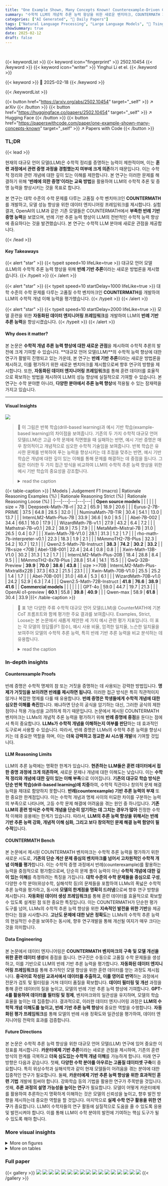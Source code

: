 ```yaml
---
title: "One Example Shown, Many Concepts Known! Counterexample-Driven Conceptual Reasoning in Mathematical LLMs"
summary: "수학적 LLM의 개념적 추론 능력 향상을 위한 새로운 벤치마크, COUNTERMATH 제시!"
categories: ["AI Generated", "🤗 Daily Papers"]
tags: ["Natural Language Processing", "Large Language Models", "🏢 Tsinghua University",]
showSummary: true
date: 2025-02-12
draft: false
---
```


<br>

{{< keywordList >}}
{{< keyword icon="fingerprint" >}} 2502.10454 {{< /keyword >}}
{{< keyword icon="writer" >}} Yinghui Li et el. {{< /keyword >}}
 
{{< keyword >}} 🤗 2025-02-18 {{< /keyword >}}
 
{{< /keywordList >}}

{{< button href="https://arxiv.org/abs/2502.10454" target="_self" >}}
↗ arXiv
{{< /button >}}
{{< button href="https://huggingface.co/papers/2502.10454" target="_self" >}}
↗ Hugging Face
{{< /button >}}
{{< button href="https://paperswithcode.com/paper/one-example-shown-many-concepts-known" target="_self" >}}
↗ Papers with Code
{{< /button >}}




### TL;DR


{{< lead >}}

현재의 대규모 언어 모델(LLM)은 수학적 정리를 증명하는 능력이 제한적이며, 이는 **훈련 과정에서 관련 증명 과정을 경험했는지 여부에 크게 의존**하기 때문입니다.  이는 수학적 정리와 관련 개념에 대한 깊이 있는 이해를 제한합니다.  본 연구는 이러한 문제를 해결하기 위해 **'반례에 의한 증명'이라는 교육 방법**을 활용하여 LLM의 수학적 추론 및 증명 능력을 향상시키는 것을 목표로 합니다.

본 연구는 대학 수준의 수학 문제를 다루는 고품질 수학 벤치마크인 **COUNTERMATH**를 개발하고, 모델 성능 향상을 위한 데이터 엔지니어링 프레임워크를 제시합니다.  실험 결과, OpenAI의 LLM과 같은 기존 모델들은 COUNTERMATH에서 **부족한 반례 기반 증명 능력**을 보였으며,  반례 기반 추론 능력 향상이 LLM의 전반적인 수학적 능력 향상에 중요하다는 것을 발견했습니다.  본 연구는 수학적 LLM 분야에 새로운 관점을 제공합니다.

{{< /lead >}}


#### Key Takeaways

{{< alert "star" >}}
{{< typeit speed=10 lifeLike=true >}} 대규모 언어 모델(LLM)의 수학적 추론 능력 향상을 위해 **반례 기반 추론**이라는 새로운 방법론을 제시했습니다. {{< /typeit >}}
{{< /alert >}}

{{< alert "star" >}}
{{< typeit speed=10 startDelay=1000 lifeLike=true >}} 대학 수준의 수학 문제를 다루는 고품질 수학 벤치마크인 **COUNTERMATH**를 개발하여 LLM의 수학적 개념 이해 능력을 평가했습니다. {{< /typeit >}}
{{< /alert >}}

{{< alert "star" >}}
{{< typeit speed=10 startDelay=2000 lifeLike=true >}} 모델 훈련을 위한 **자동화된 데이터 엔지니어링 프레임워크**를 개발하여 LLM의 **반례 기반 추론 능력**을 향상시켰습니다. {{< /typeit >}}
{{< /alert >}}

#### Why does it matter?
본 논문은 **수학적 개념 추론 능력 향상에 대한 새로운 관점**을 제시하여 수학적 추론의 발전에 크게 기여할 수 있습니다. **대규모 언어 모델(LLM)**의 수학적 능력 향상에 대한 연구가 활발히 진행되고 있는 가운데, 본 연구는 **반례 기반 추론**이라는 새로운 방법론을 제시하고, 이를 평가하기 위한 새로운 벤치마크를 제시함으로써 향후 연구의 방향을 제시합니다. 또한, **자동화된 데이터 엔지니어링 프레임워크**를 통해 훈련 데이터를 효율적으로 확보하는 방법을 제시하여 LLM의 성능 향상에 실질적으로 기여할 수 있습니다.  본 연구는 수학 분야뿐 아니라, **다양한 분야에서 추론 능력 향상**에 적용될 수 있는 잠재력을 가지고 있습니다.

------
#### Visual Insights



![](https://arxiv.org/html/2502.10454/x1.png)

> 🔼 이 그림은 반복 학습(drill-based learning)과 예시 기반 학습(example-based learning)의 차이점을 보여줍니다.  기존의 두 가지 수학적 대규모 언어 모델(LLM)은 고급 수학 문제에 직면했을 때 실패하는 반면, 예시 기반 증명은 매우 창의적이고 개념적으로 심오한 수학적 기술임을 보여줍니다.  반복 학습은 유사한 문제를 반복하여 푸는 능력을 향상시키는 데 초점을 맞추는 반면, 예시 기반 학습은 개념에 대한 깊이 있는 이해를 통해 문제를 해결하는 데 중점을 둡니다. 그림은 이러한 두 가지 접근 방식을 비교하여  LLM의 수학적 추론 능력 향상을 위한 예시 기반 학습의 중요성을 강조합니다.
> <details>
> <summary>read the caption</summary>
> Figure 1: Comparison between drill-based learning and example-based learning. The first two math LLMs fail when confronted with advanced mathematics, and “Proving by examples” is a highly creative and concept-intensive mathematical skill.
> </details>





{{< table-caption >}}
| Models | Judgement F1 (macro) | Rationale Reasoning Examples (%) | Rationale Reasoning Strict (%) | Rationale Reasoning Loose (%) |
|---|---|---|---|---|
| **Open source models** |  |  |  |  |
| size = 7B | Deepseek-Math-7B-rl | 32.2 | 65.9 | 18.9 | 20.6 |
|  | Eurus-2-7B-PRIME | 37.5 | 64.8 | 28.5 | 32.0 |
|  | NuminaMath-7B-TIR | 30.4 | 54.1 | 13.0 | 13.7 |
|  | InternLM2-Math-Plus-7B | 33.9 | 36.6 | 9.0 | 9.5 |
|  | Abel-7B-002 | 34.4 | 66.1 | 16.0 | 17.9 |
|  | WizardMath-7B-v1.1 | 27.9 | 43.2 | 6.4 | 7.2 |
|  | Mathstral-7B-v0.1 | 28.2 | 38.9 | 7.5 | 7.9 |
|  | MetaMath-Mistral-7B | 31.0 | 26.5 | 0.4 | 0.7 |
|  | Xwin-Math-7B-V1.0 | 28.1 | 31.3 | 1.2 | 1.7 |
|  | rho-math-7b-interpreter-v0.1 | 22.3 | 18.3 | 1.9 | 2.1 |
|  | MAmmoTH2-7B-Plus | 32.3 | 54.2 | 10.7 | 12.1 |
|  | Qwen2.5-Math-7B-Instruct | **38.3** | **74.2** | **30.2** | **33.2** |
| 7B<size <70B | Abel-13B-001 | 22.4 | 24.4 | 0.8 | 0.8 |
|  | Xwin-Math-13B-V1.0 | 30.2 | 31.3 | 1.2 | 1.7 |
|  | InternLM2-Math-Plus-20B | 18.4 | 28.8 | 8.4 | 9.5 |
|  | MAmmoTH2-8x7B-Plus | 28.8 | 51.4 | 14.1 | 15.5 |
|  | QwQ-32B-Preview | **39.9** | **70.0** | **38.6** | **43.8** |
| size >=70B | InternLM2-Math-Plus-Mixtral8x22B | 37.3 | 63.2 | 21.5 | 23.1 |
|  | Xwin-Math-70B-V1.0 | 25.5 | 25.2 | 1.4 | 1.7 |
|  | Abel-70B-001 | 31.0 | 48.4 | 5.3 | 6.1 |
|  | WizardMath-70B-v1.0 | 24.2 | 52.9 | 6.3 | 7.4 |
|  | Qwen2.5-Math-72B-Instruct | **41.8** | **76.6** | **38.9** | **41.6** |
| **Commercial models** |  |  |  |  |
|  | GPT-4o | 59.0 | 44.7 | 19.7 | 21.3 |
|  | OpenAI o1-preview | **60.1** | 55.8 | **39.8** | **40.9** |
|  | Qwen-max | 58.9 | **61.8** | 30.4 | 33.9 |{{< /table-caption >}}

> 🔼 표 1은 다양한 주류 수학적 대규모 언어 모델(LLM)을 CounterMATH에 기본 CoT 프롬프트와 함께 평가한 주요 결과를 보여줍니다.  Examples, Strict, Loose는 본 논문에서 새롭게 제안한 세 가지 예시 관련 평가 지표입니다.  이 표는 각 모델의 정답률(F1 점수), 예시 사용 비율, 엄격한 일치율, 느슨한 일치율을 보여주어 모델의 수학적 추론 능력, 특히 반례 기반 추론 능력을 비교 분석하는 데 유용합니다.
> <details>
> <summary>read the caption</summary>
> Table 1: Main evaluation results of various mainstream mathematical LLMs with the default CoT prompts on CounterMATH. The Examples, Strict, and Loose represent the three of our designed example-related evaluation metrics.
> </details>





### In-depth insights


#### Counterexample Proofs
반례 증명은 수학적 명제의 참 또는 거짓을 증명하는 데 사용되는 강력한 방법입니다. **명제가 거짓임을 보이려면 반례를 제시하면 됩니다.**  이러한 접근 방식은 특히 직관적이지 않거나 복잡한 명제를 다룰 때 유용합니다.  **반례 증명은 학생들에게 수학적 개념에 대한 심오한 이해를 촉진**합니다. 왜냐하면 단순히 공식을 암기하는 대신, 그러한 공식의 제한점이나 적용 가능성을 고려하게 하기 때문입니다. 논문에서 제시된 COUNTERMATH 벤치마크는 LLMs의 개념적 추론 능력을 평가하기 위해 **반례 증명에 중점**을 둔다는 점에서 특히 중요합니다.  **LLMs가 수학적 개념을 이해하는지 여부를 판단**하는 데 효과적인 도구로써 사용할 수 있습니다.  따라서, 반례 증명은 LLMs의 수학적 추론 능력을 향상시키는 데 중요한 역할을 하며, 이는 **더욱 강력하고 정교한 AI 시스템 개발**에 기여할 것입니다.

#### LLM Reasoning Limits
LLM의 추론 능력에는 명확한 한계가 있습니다. **현존하는 LLM들은 훈련 데이터에서 접한 증명 과정에 크게 의존하며**, 새로운 문제나 개념에 대한 이해도는 낮습니다.  이는 **수학적 정리와 개념에 대한 깊이 있는 이해 부족**으로 이어집니다.  **기존의 대규모 학습 방식은 단순 반복 학습(drill-based learning)에 치중**하여, 수학적 직관이나 창의적 문제 해결 능력을 제대로 함양하지 못합니다.  **반례(counterexample) 기반 추론 능력의 부재** 또한 중요한 한계점입니다.  이는 수학적 개념과 명제 사이의 미묘한 차이를 구분하는 능력의 부족으로 나타나며, 고등 수학 문제 해결에 어려움을 겪는 원인 중 하나입니다.  **기존 LLM의 훈련 방식은 수학적 개념을 단순히 암기하는 데 그치는 경우가 많아** 진정한 수학적 이해와 응용에는 한계가 있습니다. 따라서, **LLM의 추론 능력 향상을 위해서는 반례 기반 추론 능력 강화, 개념적 이해 심화, 그리고 보다 창의적인 문제 해결 능력 함양이 필수적**입니다.

#### COUNTERMATH Bench
본 논문에서 제시된 COUNTERMATH 벤치마크는 수학적 추론 능력을 평가하기 위한 새로운 시도로, **기존의 단순 계산 문제 중심의 벤치마크를 넘어서 고차원적인 수학적 개념 이해를 평가**합니다.  이는 수학적 증명 과정에서 반례(counterexample)를 활용하는 능력을 중점적으로 평가함으로써, 단순히 문제 풀이 능력이 아닌 **수학적 개념에 대한 깊이 있는 이해**를 측정하려는 특징을 가집니다.  **대학 수준의 수학 문제들을 중심으로 구성**,  다양한 수학 분야(위상수학, 실해석학 등)의 문제들을 포함하여 LLMs의 폭넓은 수학적 추론 능력을 평가하고, 동시에 **모델의 한계점을 명확히 드러냄**으로써 향후 연구 방향을 제시합니다.  **자동화된 데이터 생성 프레임워크**를 통해 훈련 데이터를 효율적으로 확보할 수 있도록 설계된 점 또한 중요한 특징입니다.  이는 COUNTERMATH가 단순한 평가 도구를 넘어, LLMs의 수학적 추론 능력 향상을 위한 **지속적인 발전을 위한 기반**을 제공한다는 점을 시사합니다.  **고난도 문제에 대한 낮은 정확도**는 LLMs의 수학적 추론 능력의 현실적인 수준을 보여주는 동시에, 향후 연구개발을 통해 개선될 여지가 매우 크다는 것을 의미합니다.

#### Data Engineering
본 논문에서 데이터 엔지니어링은 **COUNTERMATH 벤치마크의 구축 및 모델 개선을 위한 훈련 데이터 생성**에 중점을 둡니다.  연구진은 수동으로 고품질 수학 문제들을 생성하고, 이를 기반으로 LLM의 반례 기반 추론 능력을 평가합니다.  **자동화된 데이터 엔지니어링 프레임워크**를 통해 추가적인 모델 향상을 위한 훈련 데이터를 얻는 과정도 제시됩니다.  **중국어로 작성된 교과서에서 데이터를 추출하고, 이를 영어로 번역**하는 과정에서 전문가 검토 및 필터링을 거쳐 데이터 품질을 확보합니다.  **데이터 필터링 및 개선** 과정을 통해 훈련 데이터의 질을 높이고, 모델의 반례 기반 추론 능력 향상에 기여합니다.  **GPT-4를 활용하여 데이터를 필터링 및 정제**, 벤치마크와의 일관성을 유지하며, 모델의 학습 효율을 높이는 데 집중합니다.  결과적으로, 이러한 데이터 엔지니어링 과정은 **LLM의 수학적 개념 이해도를 높이고, 반례 기반 추론 능력 향상**에 중요한 역할을 수행합니다.  **자동화된 평가 프레임워크**를 통해 모델의 반례 사용 정확도와 일관성을 평가하여, 데이터 엔지니어링 전략의 효과를 검증합니다.

#### Future Directions
본 논문은 수학적 추론 능력 향상을 위한 대규모 언어 모델(LLM) 연구에 있어 중요한 이정표를 제시합니다. **카운터예제 기반 추론**이라는 새로운 관점을 제시하여, 기존의 훈련 방식의 한계를 극복하고 **더욱 심도있는 수학적 개념 이해**를 가능하게 합니다.  미래 연구 방향은 다음과 같습니다. 첫째, **다양한 수학 분야를 아우르는 고품질 데이터셋 구축**이 중요합니다.  특히 위상수학과 실해석학과 같이 현재 모델들이 어려움을 겪는 분야에 대한 집중적인 연구가 필요합니다. 둘째, **카운터예제 기반 추론 능력 향상을 위한 효과적인 훈련 기법** 개발에 힘써야 합니다.  강화학습 등의 기법을 활용한 연구가 주목받을 것입니다. 셋째, **추론 과정의 설명 가능성을 높이는 연구**가 필요합니다.  모델이 어떻게 카운터예제를 활용하여 추론하는지 명확하게 이해하는 것은 모델의 신뢰성을 높이고,  향후 발전 방향을 제시하는데 중요한 역할을 할 것입니다.  마지막으로 **실제 수학 연구 활용을 위한 연구**가 중요합니다.  LLM이 수학자들의 연구 활동에 실질적으로 도움을 줄 수 있도록 응용 및 발전시켜야 합니다.  이를 통해 LLM이 수학 분야의 발전에 기여하는 핵심 도구가 될 수 있도록 해야 합니다.


### More visual insights

<details>
<summary>More on figures
</summary>


![](https://arxiv.org/html/2502.10454/x2.png)

> 🔼 그림 2는 CounterMATH 데이터셋 구축 과정을 보여줍니다.  먼저, 크라우드 소싱 방식으로 OCR 도구를 이용하여 사진으로 촬영된 수학 교과서에서 문장-이유 쌍(statement-rationale pairs)을 추출합니다. 다음으로, 응용수학 학사 학위 이상의 전문가(저자 포함)들이 잘못된 문장-이유 쌍을 걸러내고 수정합니다. 마지막으로, 검증된 데이터를 전문가의 감독 하에 GPT-4를 이용하여 영어로 번역합니다.
> <details>
> <summary>read the caption</summary>
> Figure 2: Overview the construction process of CounterMATH. CounterMATH was first extracted from photocopied mathematical textbooks by crowd-sourced labelers with the OCR tool. For the next step, authors with bachelor degrees in applied mathematics as annotation experts would filter and correct improper statement-rationale pairs. Finally, GPT-4o was prompted to translate the validated data into English under experts’ supervision.
> </details>



![](https://arxiv.org/html/2502.10454/x3.png)

> 🔼 그림 3(a)는 COUNTERMATH 데이터셋에 포함된 수학적 명제들이 속한 분야별 분포를 보여줍니다.  총 네 가지 분야(위상수학, 해석학, 대수학, 함수해석학)의 데이터셋 비율을 시각적으로 나타내어, 각 분야별 데이터의 양적 차이를 한눈에 파악할 수 있도록 합니다. 이는  데이터셋의 균형과 다양성을 평가하는 데 중요한 정보를 제공합니다.
> <details>
> <summary>read the caption</summary>
> (a) Different fields.
> </details>



![](https://arxiv.org/html/2502.10454/x4.png)

> 🔼 그림 3(b)는 COUNTERMATH 데이터셋에서 각 명제(statement)에 대한 판단(judgement) 유형의 분포를 보여줍니다.  즉, 명제가 참(True)인 경우와 거짓(False)인 경우의 비율을 나타냅니다.  수학 교과서의 특성상 참인 명제가 압도적으로 많다는 것을 보여주는 시각자료입니다.  이는 수학 교과서에서는 잘못된 명제를 포함하는 경우가 드물기 때문입니다.
> <details>
> <summary>read the caption</summary>
> (b) Judgement types.
> </details>



![](https://arxiv.org/html/2502.10454/x5.png)

> 🔼 그림 3은 논문에서 제시된 COUNTERMATH 데이터셋의 분포를 보여줍니다. (a)는 데이터셋 내 질문들이 속한 수학 분야(위상수학, 해석학, 대수학, 함수해석학)별 비율을 나타내는 원형 차트이고, (b)는 각 질문에 대한 답이 참(True)인지 거짓(False)인지에 대한 비율을 보여줍니다.  데이터셋의 대부분은 수학 교재에서 발췌되었기 때문에 참인 질문의 비율이 높은 것을 확인할 수 있습니다. 이는 대학 수준의 수학적 개념과 성질에 대한 이해를 평가하는 벤치마크의 특징을 보여줍니다.
> <details>
> <summary>read the caption</summary>
> Figure 3: Data Distribution of CounterMATH.
> </details>



![](https://arxiv.org/html/2502.10454/x6.png)

> 🔼 본 논문의 그림 4는 counterexample 기반 추론 능력 향상을 위한 모델 학습 데이터 엔지니어링 프레임워크의 개요를 보여줍니다.  기존 수학 데이터셋에서 counterexample 관련 데이터를 필터링하고, 벤치마크와의 정렬 및 예시 식별 과정을 거쳐 최종 학습 데이터를 생성하는 과정을 단계별로 나타냅니다. 이는 counterexample 기반 추론에 적합한 데이터를 효율적으로 확보하기 위한 방법론을 제시합니다.
> <details>
> <summary>read the caption</summary>
> Figure 4: The overview of our training data engineering framework.
> </details>



![](https://arxiv.org/html/2502.10454/x7.png)

> 🔼 그림 5는 COUNTERMATH 벤치마크 내의 네 가지 수학 분야(위상수학, 실해석학, 함수해석학, 대수학)에 대한 다양한 모델들의 성능을 세분화하여 보여줍니다. 각 분야별로 여러 크기의 모델들의 F1 점수를 비교하여 모델의 성능 차이를 보여주고, 각 모델이 어떤 분야에 강점과 약점을 보이는지 시각적으로 보여줍니다.  이는 단순히 전반적인 성능 평가가 아닌,  각 수학 분야에 대한 모델의 이해도를 보다 자세히 분석하기 위한 것입니다.
> <details>
> <summary>read the caption</summary>
> Figure 5: Fine-grained evaluation results of different fields in CounterMATH.
> </details>



![](https://arxiv.org/html/2502.10454/x8.png)

> 🔼 그림 6은 다양한 모델의 평균 토큰 비율(%)과 F1(매크로) 점수 간의 관계를 보여줍니다. 빨간색 점선은 효율성 벤치마크 역할을 하는 정답 토큰 비율(100%)을 나타냅니다. 이 선에 가까운 모델일수록 토큰 효율이 높고, 오른쪽으로 갈수록 토큰 소비량이 상당히 많아짐을 의미합니다.  즉, 모델의 성능(F1 점수)과 토큰 사용 효율성 간의 상관관계를 시각적으로 보여주는 그림입니다.  토큰 사용량이 많다고 해서 성능이 무조건 좋아지는 것은 아님을 보여줍니다.
> <details>
> <summary>read the caption</summary>
> Figure 6: The relationship between Mean Token Ratios (%) and F1 (macro) scores for various models. The red dashed line represents the Ground Truth Token Ratio (100%), serving as an efficiency benchmark. Models closer to this line are more token-efficient, while those farther to the right consume significantly more tokens.
> </details>



</details>




<details>
<summary>More on tables
</summary>


{{< table-caption >}}
| Models | F1 (macro) | Examples(%) | Strict(%) | Loose(%) |
|---|---|---|---|---|
| **Base models** |  |  |  |  |
| Qwen2.5-Math-7B-Instruct | 38.3 | 74.2 | 30.2 | 33.2 |
| Qwen2.5-Math-7B-Instruct + Hint prompt | 39.4 | 79.0 | **33.1** | **36.4** |
| **Our training model** |  |  |  |  |
| Qwen2.5-Math-7B-Instruct-SFT | 39.7 | 75.2 | 31.4 | 34.7 |
| Qwen2.5-Math-7B-Instruct-SFT + Hint prompt | **41.1** | **79.4** | 31.1 | 34.7 |{{< /table-caption >}}
> 🔼 표 2는 본 논문에서 제안한 CounterMATH 벤치마크에 대한 평가 결과를 보여줍니다.  다양한 모델들의 성능을 F1 스코어(거시적), 예시 사용 비율, 엄격한 정렬, 느슨한 정렬 등 다양한 지표를 사용하여 비교 분석합니다. 기본 모델과 힌트 프롬프트를 추가한 모델, 그리고 제안된 방법으로 미세 조정된 모델의 결과를 보여주어,  카운터예시 기반 추론 능력 향상 효과를 측정합니다.
> <details>
> <summary>read the caption</summary>
> Table 2: The evaluation results on our CounterMATH.
> </details>

{{< table-caption >}}
| Models | GSM8K | MATH |
|---|---|---|
| GPT-4o-2024-08-06 | 92.9 | 81.1 |
| Qwen2.5-math-7B-Instruct | 95.1 | 80.5 |
| Qwen2.5-math-72B-Instruct | 95.4 | 84.9 |
| Qwen2.5-math-7B-Instruct<br>+Countermath-SFT | 95.6 | 87.9 |{{< /table-caption >}}
> 🔼 표 3은 훈련 데이터셋에 포함되지 않은, 즉 모델이 접해보지 못한 새로운 유형의 수학 문제들(Out-of-distribution data)에 대한 모델의 성능 평가 결과를 보여줍니다.  구체적으로, MATH와 GSM8K라는 두 개의 벤치마크 데이터셋을 사용하여 모델의 일반화 능력을 측정하였습니다.  이는 COUNTERMATH 데이터셋으로 미세 조정(finetuning)한 모델이 얼마나 다양한 유형의 수학 문제에 대해서도 효과적으로 적용될 수 있는지를 보여주는 중요한 지표입니다.
> <details>
> <summary>read the caption</summary>
> Table 3: The Out-of-distribution Evaluation Results.
> </details>

{{< table-caption >}}
| Model             | Methods                  |
|-----------------|--------------------------|
| Qwen2.5-math-7B-Instruct | +Countermath-SFT        |{{< /table-caption >}}
> 🔼 표 4는 논문에서 사용된 오픈 소스 기반 모델들의 요약 정보를 보여줍니다. 각 모델의 크기(Scale), 기반 모델(Base Models), 학습 데이터(Training Data), 그리고 학습 방법(Training Paradigms)을 보여줍니다. 학습 방법에 대한 약어는 다음과 같습니다: CP(Continue Pretrain), SFT(Supervised Fine-Tuning), GRPO(그룹 평균을 사용한 PPO 변형), PoT(Program-of-Thought), TIR(Tool-Integrated Reasoning), PRIME(DPO 유사 보상을 사용한 ORM 기반 PRM), SLM(Selective Language Modeling). 마지막 열의 ∗ 표시는 동일한 모델 아키텍처를 나타냅니다.
> <details>
> <summary>read the caption</summary>
> Table 4: Summary of open-weight baseline models. CP stands for Continue Pretrain. SFT stands for Supervised Fine-Tuning. GRPO refers to a variant of PPO, which replaces the value network with the group average (Shao et al., 2024). PoT (Chen et al., 2023) and TIR (Gou et al., 2024) stand for Program-of-Thought and Tool-Integrated Reasoning, respectively. PRIME stands for using ORM as PRM by DPO-like rewards (Cui et al., 2025). SLM stands for Selective Language Modeling (Lin et al., 2024b). ∗ only stands for the same model architecture.
> </details>

</details>




### Full paper

{{< gallery >}}
<img src="paper_images/1.png" class="grid-w50 md:grid-w33 xl:grid-w25" />
<img src="paper_images/2.png" class="grid-w50 md:grid-w33 xl:grid-w25" />
<img src="paper_images/3.png" class="grid-w50 md:grid-w33 xl:grid-w25" />
<img src="paper_images/4.png" class="grid-w50 md:grid-w33 xl:grid-w25" />
<img src="paper_images/5.png" class="grid-w50 md:grid-w33 xl:grid-w25" />
<img src="paper_images/6.png" class="grid-w50 md:grid-w33 xl:grid-w25" />
<img src="paper_images/7.png" class="grid-w50 md:grid-w33 xl:grid-w25" />
<img src="paper_images/8.png" class="grid-w50 md:grid-w33 xl:grid-w25" />
<img src="paper_images/9.png" class="grid-w50 md:grid-w33 xl:grid-w25" />
<img src="paper_images/10.png" class="grid-w50 md:grid-w33 xl:grid-w25" />
<img src="paper_images/11.png" class="grid-w50 md:grid-w33 xl:grid-w25" />
<img src="paper_images/12.png" class="grid-w50 md:grid-w33 xl:grid-w25" />
<img src="paper_images/13.png" class="grid-w50 md:grid-w33 xl:grid-w25" />
<img src="paper_images/14.png" class="grid-w50 md:grid-w33 xl:grid-w25" />
<img src="paper_images/15.png" class="grid-w50 md:grid-w33 xl:grid-w25" />
<img src="paper_images/16.png" class="grid-w50 md:grid-w33 xl:grid-w25" />
<img src="paper_images/17.png" class="grid-w50 md:grid-w33 xl:grid-w25" />
{{< /gallery >}}